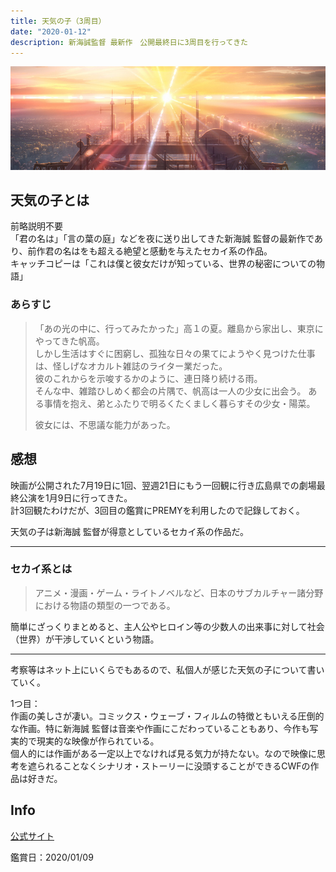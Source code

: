 ```yaml
---
title: 天気の子（3周目）
date: "2020-01-12"
description: 新海誠監督 最新作　公開最終日に3周目を行ってきた
---
```

![天気の子 メインビジュアル](tenkinoko_movie_main.jpg)

## 天気の子とは
前略説明不要  
「君の名は」「言の葉の庭」などを夜に送り出してきた新海誠 監督の最新作であり、前作君の名はをも超える絶望と感動を与えたセカイ系の作品。  
キャッチコピーは「これは僕と彼女だけが知っている、世界の秘密についての物語」

### あらすじ
> 「あの光の中に、行ってみたかった」高１の夏。離島から家出し、東京にやってきた帆高。  
> しかし生活はすぐに困窮し、孤独な日々の果てにようやく見つけた仕事は、怪しげなオカルト雑誌のライター業だった。  
> 彼のこれからを示唆するかのように、連日降り続ける雨。  
> そんな中、雑踏ひしめく都会の片隅で、帆高は一人の少女に出会う。
>  ある事情を抱え、弟とふたりで明るくたくましく暮らすその少女・陽菜。
> 
> 彼女には、不思議な能力があった。

## 感想
映画が公開された7月19日に1回、翌週21日にもう一回観に行き広島県での劇場最終公演を1月9日に行ってきた。  
計3回観たわけだが、3回目の鑑賞にPREMYを利用したので記錄しておく。

天気の子は新海誠 監督が得意としているセカイ系の作品だ。

---
### セカイ系とは
> アニメ・漫画・ゲーム・ライトノベルなど、日本のサブカルチャー諸分野における物語の類型の一つである。

簡単にざっくりまとめると、主人公やヒロイン等の少数人の出来事に対して社会（世界）が干渉していくという物語。

---

考察等はネット上にいくらでもあるので、私個人が感じた天気の子について書いていく。

1つ目：  
作画の美しさが凄い。コミックス・ウェーブ・フィルムの特徴ともいえる圧倒的な作画。特に新海誠 監督は音楽や作画にこだわっていることもあり、今作も写実的で現実的な映像が作られている。  
個人的には作画がある一定以上でなければ見る気力が持たない。なので映像に思考を遮られることなくシナリオ・ストーリーに没頭することができるCWFの作品は好きだ。

## Info
[公式サイト](https://tenkinoko.com/)

鑑賞日：2020/01/09
